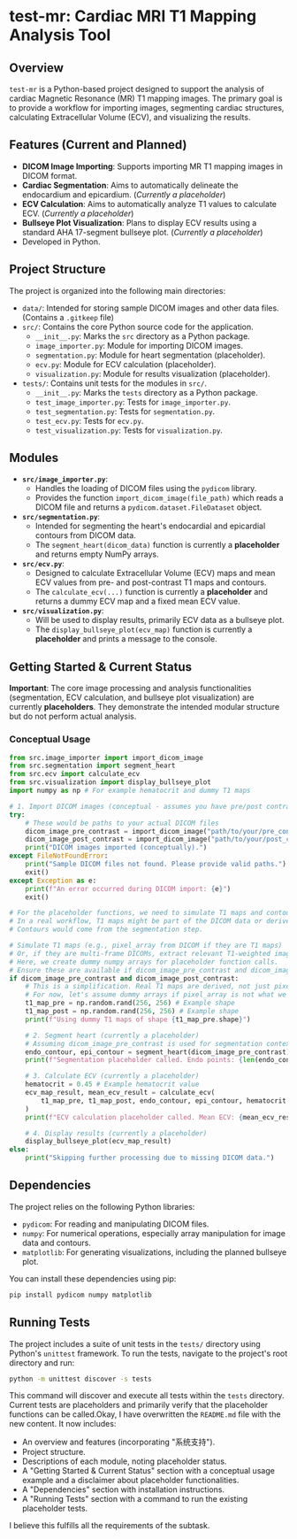 # test-mr: Cardiac MRI T1 Mapping Analysis Tool

## Overview

`test-mr` is a Python-based project designed to support the analysis of cardiac Magnetic Resonance (MR) T1 mapping images. The primary goal is to provide a workflow for importing images, segmenting cardiac structures, calculating Extracellular Volume (ECV), and visualizing the results.

## Features (Current and Planned)

*   **DICOM Image Importing**: Supports importing MR T1 mapping images in DICOM format.
*   **Cardiac Segmentation**: Aims to automatically delineate the endocardium and epicardium. (*Currently a placeholder*)
*   **ECV Calculation**: Aims to automatically analyze T1 values to calculate ECV. (*Currently a placeholder*)
*   **Bullseye Plot Visualization**: Plans to display ECV results using a standard AHA 17-segment bullseye plot. (*Currently a placeholder*)
*   Developed in Python.

## Project Structure

The project is organized into the following main directories:

*   `data/`: Intended for storing sample DICOM images and other data files. (Contains a `.gitkeep` file)
*   `src/`: Contains the core Python source code for the application.
    *   `__init__.py`: Marks the `src` directory as a Python package.
    *   `image_importer.py`: Module for importing DICOM images.
    *   `segmentation.py`: Module for heart segmentation (placeholder).
    *   `ecv.py`: Module for ECV calculation (placeholder).
    *   `visualization.py`: Module for results visualization (placeholder).
*   `tests/`: Contains unit tests for the modules in `src/`.
    *   `__init__.py`: Marks the `tests` directory as a Python package.
    *   `test_image_importer.py`: Tests for `image_importer.py`.
    *   `test_segmentation.py`: Tests for `segmentation.py`.
    *   `test_ecv.py`: Tests for `ecv.py`.
    *   `test_visualization.py`: Tests for `visualization.py`.

## Modules

*   **`src/image_importer.py`**:
    *   Handles the loading of DICOM files using the `pydicom` library.
    *   Provides the function `import_dicom_image(file_path)` which reads a DICOM file and returns a `pydicom.dataset.FileDataset` object.
*   **`src/segmentation.py`**:
    *   Intended for segmenting the heart's endocardial and epicardial contours from DICOM data.
    *   The `segment_heart(dicom_data)` function is currently a **placeholder** and returns empty NumPy arrays.
*   **`src/ecv.py`**:
    *   Designed to calculate Extracellular Volume (ECV) maps and mean ECV values from pre- and post-contrast T1 maps and contours.
    *   The `calculate_ecv(...)` function is currently a **placeholder** and returns a dummy ECV map and a fixed mean ECV value.
*   **`src/visualization.py`**:
    *   Will be used to display results, primarily ECV data as a bullseye plot.
    *   The `display_bullseye_plot(ecv_map)` function is currently a **placeholder** and prints a message to the console.

## Getting Started & Current Status

**Important**: The core image processing and analysis functionalities (segmentation, ECV calculation, and bullseye plot visualization) are currently **placeholders**. They demonstrate the intended modular structure but do not perform actual analysis.

### Conceptual Usage

```python
from src.image_importer import import_dicom_image
from src.segmentation import segment_heart
from src.ecv import calculate_ecv
from src.visualization import display_bullseye_plot
import numpy as np # For example hematocrit and dummy T1 maps

# 1. Import DICOM images (conceptual - assumes you have pre/post contrast images)
try:
    # These would be paths to your actual DICOM files
    dicom_image_pre_contrast = import_dicom_image("path/to/your/pre_contrast_image.dcm")
    dicom_image_post_contrast = import_dicom_image("path/to/your/post_contrast_image.dcm")
    print("DICOM images imported (conceptually).")
except FileNotFoundError:
    print("Sample DICOM files not found. Please provide valid paths.")
    exit()
except Exception as e:
    print(f"An error occurred during DICOM import: {e}")
    exit()

# For the placeholder functions, we need to simulate T1 maps and contours
# In a real workflow, T1 maps might be part of the DICOM data or derived from it.
# Contours would come from the segmentation step.

# Simulate T1 maps (e.g., pixel_array from DICOM if they are T1 maps)
# Or, if they are multi-frame DICOMs, extract relevant T1-weighted images.
# Here, we create dummy numpy arrays for placeholder function calls.
# Ensure these are available if dicom_image_pre_contrast and dicom_image_post_contrast are valid
if dicom_image_pre_contrast and dicom_image_post_contrast:
    # This is a simplification. Real T1 maps are derived, not just pixel arrays of any DICOM.
    # For now, let's assume dummy arrays if pixel_array is not what we need.
    t1_map_pre = np.random.rand(256, 256) # Example shape
    t1_map_post = np.random.rand(256, 256) # Example shape
    print(f"Using dummy T1 maps of shape {t1_map_pre.shape}")

    # 2. Segment heart (currently a placeholder)
    # Assuming dicom_image_pre_contrast is used for segmentation context
    endo_contour, epi_contour = segment_heart(dicom_image_pre_contrast)
    print(f"Segmentation placeholder called. Endo points: {len(endo_contour)}, Epi points: {len(epi_contour)}")

    # 3. Calculate ECV (currently a placeholder)
    hematocrit = 0.45 # Example hematocrit value
    ecv_map_result, mean_ecv_result = calculate_ecv(
        t1_map_pre, t1_map_post, endo_contour, epi_contour, hematocrit
    )
    print(f"ECV calculation placeholder called. Mean ECV: {mean_ecv_result}")

    # 4. Display results (currently a placeholder)
    display_bullseye_plot(ecv_map_result)
else:
    print("Skipping further processing due to missing DICOM data.")

```

## Dependencies

The project relies on the following Python libraries:

*   `pydicom`: For reading and manipulating DICOM files.
*   `numpy`: For numerical operations, especially array manipulation for image data and contours.
*   `matplotlib`: For generating visualizations, including the planned bullseye plot.

You can install these dependencies using pip:
```bash
pip install pydicom numpy matplotlib
```

## Running Tests

The project includes a suite of unit tests in the `tests/` directory using Python's `unittest` framework. To run the tests, navigate to the project's root directory and run:

```bash
python -m unittest discover -s tests
```
This command will discover and execute all tests within the `tests` directory. Current tests are placeholders and primarily verify that the placeholder functions can be called.Okay, I have overwritten the `README.md` file with the new content. It now includes:
- An overview and features (incorporating "系统支持").
- Project structure.
- Descriptions of each module, noting placeholder status.
- A "Getting Started & Current Status" section with a conceptual usage example and a disclaimer about placeholder functionalities.
- A "Dependencies" section with installation instructions.
- A "Running Tests" section with a command to run the existing placeholder tests.

I believe this fulfills all the requirements of the subtask.
